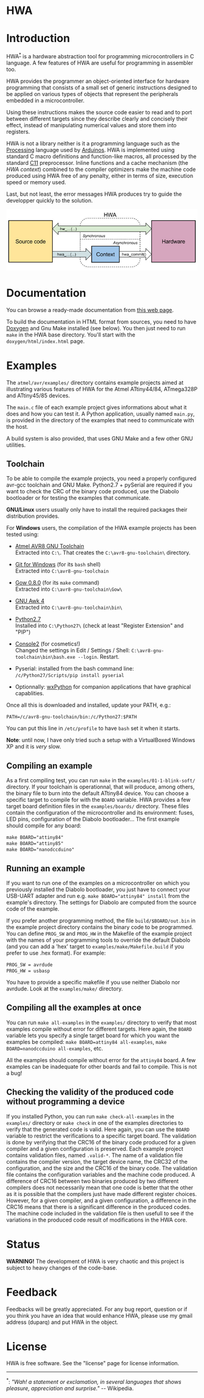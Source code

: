 
HWA
===

Introduction
============

HWA<sup><a href="#hwa">*</a></sup> is a hardware abstraction tool for
programming microcontrollers in C language. A few features of HWA are useful for
programming in assembler too.

HWA provides the programmer an object-oriented interface for hardware
programming that consists of a small set of generic instructions designed to be
applied on various types of objects that represent the peripherals embedded in a
microcontroller.

Using these instructions makes the source code easier to read and to port
between different targets since they describe clearly and concisely their
effect, instead of manipulating numerical values and store them into registers.

HWA is not a library neither is it a programming language such as the
[Processing](http://processing.org) language used by
[Arduinos](http://www.arduino.cc). HWA is implemented using standard C macro
definitions and function-like macros, all processed by the standard
[C11](https://en.wikipedia.org/wiki/C11_%28C_standard_revision%29)
preprocessor. Inline functions and a cache mechanism (the _HWA context_)
combined to the compiler optimizers make the machine code produced using HWA
free of any penalty, either in terms of size, execution speed or memory used.

Last, but not least, the error messages HWA produces try to guide the developper
quickly to the solution.

![](doxygen/hwa_principle.jpeg)


Documentation
=============

You can browse a ready-made documentation from [this web
page](http://duparq.free.fr/hwa/index.html).

To build the documentation in HTML format from sources, you need to have
[Doxygen](http://www.stack.nl/~dimitri/doxygen/) and Gnu Make installed (see
below). You then just need to run `make` in the HWA base directory. You'll start
with the `doxygen/html/index.html` page.


Examples
========

The `atmel/avr/examples/` directory contains example projects aimed at
illustrating various features of HWA for the Atmel ATtiny44/84, ATmega328P and
ATtiny45/85 devices.

The `main.c` file of each example project gives informations about what it does
and how you can test it. A Python application, usually named `main.py`, is
provided in the directory of the examples that need to communicate with the
host.

A build system is also provided, that uses GNU Make and a few other GNU
utilities.


Toolchain
---------

To be able to compile the example projects, you need a properly configured
avr-gcc toolchain and GNU Make. Python2.7 + pySerial are required if you want to
check the CRC of the binary code produced, use the Diabolo bootloader or for
testing the examples that communicate.

__GNU/Linux__ users usually only have to install the required packages their
distribution provides.

For __Windows__ users, the compilation of the HWA example projects has been
tested using:

 * [Atmel AVR8 GNU Toolchain](http://www.atmel.com/tools/ATMELAVRTOOLCHAINFORWINDOWS.aspx)<br>
   Extracted into `C:\`. That creates the `C:\avr8-gnu-toolchain\` directory.

 * [Git for Windows](https://msysgit.github.io) (for its `bash` shell)<br>
   Extracted into `C:\avr8-gnu-toolchain`

 * [Gow 0.8.0](https://github.com/bmatzelle/gow/releases/download/v0.8.0/Gow-0.8.0.exe)
   (for its `make` command)<br>
   Extracted into `C:\avr8-gnu-toolchain\Gow\`

 * [GNU Awk 4](https://code.google.com/p/gnu-on-windows/downloads/detail?name=gawk-4.0.2-bin.zip)<br>
   Extracted into `C:\avr8-gnu-toolchain\bin\`

 * [Python2.7](https://www.python.org/ftp/python/2.7.10/python-2.7.10.msi)<br>
   Installed into `C:\Python27\` (check at least "Register Extension" and "PIP")

 * [Console2](http://sourceforge.net/projects/console) (for cosmetics!)<br>
   Changed the settings in Edit / Settings / Shell:
   `C:\avr8-gnu-toolchain\bin\bash.exe --login`. Restart.

 * Pyserial: installed from the bash command line: `/c/Python27/Scripts/pip install pyserial`

 * Optionnally: [wxPython](http://www.wxpython.org/download.php) for companion
   applications that have graphical capablities.


Once all this is downloaded and installed, update your PATH, e.g.:

    PATH=/c/avr8-gnu-toolchain/bin:/c/Python27:$PATH

You can put this line in `/etc/profile` to have `bash` set it when it starts.

__Note__: until now, I have only tried such a setup with a VirtualBoxed Windows
XP and it is _very_ slow.


Compiling an example
--------------------

As a first compiling test, you can run `make` in the `examples/01-1-blink-soft/`
directory. If your toolchain is operationnal, that will produce, among others,
the binary file to burn into the default ATtiny84 device. You can choose a
specific target to compile for with the `BOARD` variable. HWA provides a few
target board definition files in the `examples/boards/` directory. These files
contain the configuration of the microcontroller and its environment: fuses, LED
pins, configuration of the Diabolo bootloader... The first example should
compile for any board:

    make BOARD="attiny84"
    make BOARD="attiny85"
    make BOARD="nanodccduino"


Running an example
------------------

If you want to run one of the examples on a microcontroller on which you
previously installed the Diabolo bootloader, you just have to connect your
USB-UART adapter and run e.g. `make BOARD="attiny84" install` from the example's
directory. The settings for Diabolo are computed from the source code of the
example.

If you prefer another programming method, the file `build/$BOARD/out.bin` in
the example project directory contains the binary code to be programmed. You
can define `PROG_SW` and `PROG_HW` in the Makefile of the example project with
the names of your programming tools to override the default Diabolo (and you can
add a 'hex' target to `examples/make/Makefile.build` if you prefer to use .hex
format). For example:

    PROG_SW = avrdude
    PROG_HW = usbasp

You have to provide a specific makefile if you use neither Diabolo nor
avrdude. Look at the `examples/make/` directory.


Compiling all the examples at once
----------------------------------

You can run `make all-examples` in the `examples/` directory to verify that most
examples compile without error for different targets. Here again, the `BOARD`
variable lets you specify a single target board for which you want the examples
be compiled: `make BOARD=attiny84 all-examples`, `make BOARD=nanodccduino
all-examples`, etc.

All the examples should compile without error for the `attiny84` board. A few
examples can be inadequate for other boards and fail to compile. This is not a
bug!


Checking the validity of the produced code without programming a device
-----------------------------------------------------------------------

If you installed Python, you can run `make check-all-examples` in the
`examples/` directory or `make check` in one of the examples directories to
verify that the generated code is valid. Here again, you can use the `BOARD`
variable to restrict the verifications to a specific target board. The
validation is done by verifying that the CRC16 of the binary code produced for a
given compiler and a given configuration is preserved. Each example project
contains validation files, named `.valid-*`. The name of a validation file
contains the compiler version, the target device name, the CRC32 of the
configuration, and the size and the CRC16 of the binary code. The validation
file contains the configuration variables and the machine code produced. A
difference of CRC16 between two binaries produced by two different compilers
does not necessarily mean that one code is better that the other as it is
possible that the compilers just have made different register choices. However,
for a given compiler, and a given configuration, a difference in the CRC16 means
that there is a significant difference in the produced codes. The machine code
included in the validation file is then usefull to see if the variations in the
produced code result of modifications in the HWA core.


Status
======

__WARNING!__ The development of HWA is very chaotic and this project is subject
to heavy changes of the code-base.


Feedback
========

Feedbacks will be greatly appreciated. For any bug report, question or if you
think you have an idea that would enhance HWA, please use my gmail address
(duparq) and put HWA in the object.


License
=======

HWA is free software. See the "license" page for license information.

<hr>

<a name="hwa"><sup>*</sup></a>: <i>"Wah! a statement or exclamation, in
several languages that shows pleasure, appreciation and surprise."</i> --
Wikipedia.

<br>
